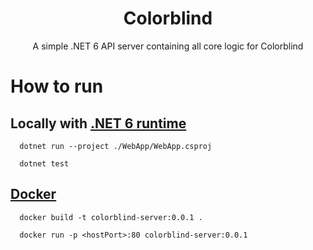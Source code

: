<h1 align="center">Colorblind</h1>

<p align="center">A simple .NET 6 API server containing all core logic for Colorblind</p>

# How to run
## Locally with [.NET 6 runtime](https://dotnet.microsoft.com/en-us/download)
```
  dotnet run --project ./WebApp/WebApp.csproj
  
  dotnet test
```

## [Docker](https://docs.docker.com/get-docker/)

```
  docker build -t colorblind-server:0.0.1 .
  
  docker run -p <hostPort>:80 colorblind-server:0.0.1
```
